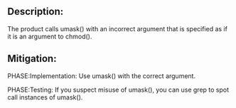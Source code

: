 ## Description:

The product calls umask() with an incorrect argument that is specified as if it is an argument to chmod().



## Mitigation:


PHASE:Implementation:
Use umask() with the correct argument.

PHASE:Testing:
If you suspect misuse of umask(), you can use grep to spot call instances of umask().

